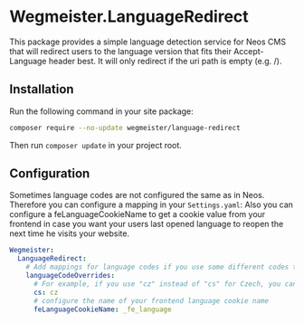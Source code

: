 # Wegmeister.LanguageRedirect

This package provides a simple language detection service for Neos CMS that will redirect users to the language version that fits their Accept-Language header best. It will only redirect if the uri path is empty (e.g. /).

## Installation

Run the following command in your site package:

```bash
composer require --no-update wegmeister/language-redirect
```

Then run `composer update` in your project root.

## Configuration

Sometimes language codes are not configured the same as in Neos. Therefore you can configure a mapping in your `Settings.yaml`:
Also you can configure a feLanguageCookieName to get a cookie value from your frontend in case you want your users last
opened language to reopen the next time he visits your website.

```yaml
Wegmeister:
  LanguageRedirect:
    # Add mappings for language codes if you use some different codes than the default ones.
    languageCodeOverrides:
      # For example, if you use "cz" instead of "cs" for Czech, you can add this mapping:
      cs: cz
      # configure the name of your frontend language cookie name
      feLanguageCookieName: _fe_language
```
